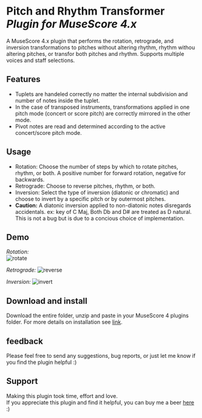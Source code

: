 # Pitch and Rhythm Transformer *Plugin for MuseScore 4.x*

A MuseScore 4.x plugin that performs the rotation, retrograde, and inversion transformations to pitches without altering rhythm, rhythm withou altering pitches, or transfor both pitches and rhythm. Supports multiple voices and staff selections.

## Features
 - Tuplets are handeled correctly no matter the internal subdivision and number of notes inside the tuplet. 
 - In the case of transposed instruments, transformations applied in one pitch mode (concert or score pitch) are correctly mirrored in the other mode. 
 - Pivot notes are read and determined according to the active concert/score pitch mode. 


## Usage
 - Rotation: Choose the number of steps by which to rotate pitches, rhythm, or both. A positive number for forward rotation, negative for backwards.
 - Retrograde: Choose to reverse pitches, rhythm, or both. 
 - Inversion: Select the type of inversion (diatonic or chromatic) and choose to invert by a specific pitch or by outermost pitches.
 - **Caution:** A diatonic inversion applied to non-diatonic notes disregards accidentals. ex: key of C Maj, Both Db and D# are treated as D natural. This is not a bug but is due to a concious choice of implementation. 

 ## Demo
 *Rotation:*   
 ![rotate](https://github.com/Ash-86/Pitch-and-Rhythm-Transformer/assets/108089527/47eac075-9f28-44db-832e-3804f7129803) 

 *Retrograde:*
 ![reverse](https://github.com/Ash-86/Pitch-and-Rhythm-Transformer/assets/108089527/43d5e667-f533-4a68-bd29-86c848a2758a) 

 *Inversion:*
![invert](https://github.com/Ash-86/Pitch-and-Rhythm-Transformer/assets/108089527/6f0d119f-8525-4306-b854-9df0c6457efc)

 ## Download and install
 Download the entire folder, unzip and paste in your MuseScore 4 plugins folder. For more details on installation see [link](https://musescore.org/en/handbook/3/plugins#installation).


 ## feedback
 Please feel free to send any suggestions, bug reports, or just let me know if you find the plugin helpful  :)

 ## Support 
 Making this plugin took time, effort and love.   
 If you appreciate this plugin and find it helpful, you can buy me a beer 
 [here](https://www.paypal.com/donate/?hosted_button_id=BH676KMHGVHC8) :)
